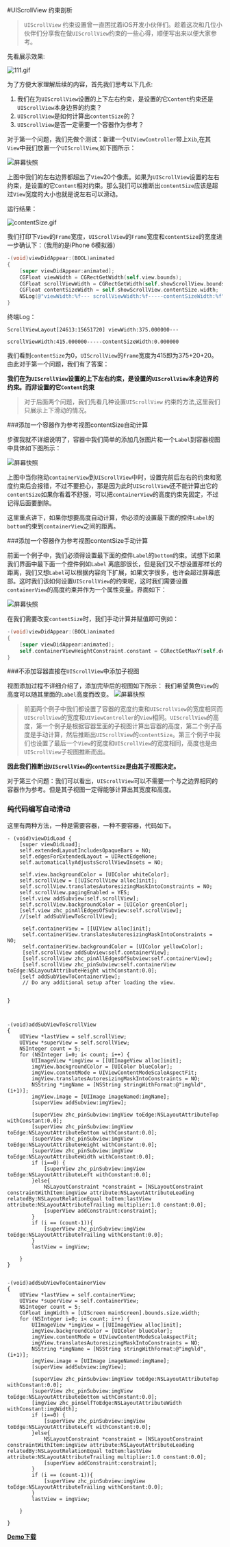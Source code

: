 #UIScrollView 约束剖析

>`UIScrollView` 约束设置曾一直困扰着iOS开发小伙伴们。趁着这次和几位小伙伴们分享我在做`UIScrollView`约束的一些心得，顺便写出来以便大家参考。

先看展示效果:


![111.gif](http://upload-images.jianshu.io/upload_images/2926059-f04e1efb90c3e5ba.gif?imageMogr2/auto-orient/strip)

为了方便大家理解后续的内容，首先我们思考以下几点:

1. 我们在为`UIScrollView`设置的上下左右约束，是设置的它`Content`约束还是`UIScrollView`本身边界的约束？
2. `UIScrollView`是如何计算出`contentSize`的？
3. `UIScrollView`是否一定需要一个容器作为参考？

对于第一个问题，我们先做个测试：新建一个`UIViewController`带上`Xib`,在其`View`中我们放置一个`UIScrollView`,如下图所示：

![屏幕快照 ](http://upload-images.jianshu.io/upload_images/2926059-1c7daa043ecb641e.png?imageMogr2/auto-orient/strip%7CimageView2/2/w/1240)

上图中我们的左右边界都超出了`View`20个像素。如果为`UIScrollView`设置的左右约束，是设置的它`Content`相对约束。那么我们可以推断出`contentSize`应该是超过`View`宽度的大小也就是说左右可以滑动。

运行结果：


![contentSize.gif](http://upload-images.jianshu.io/upload_images/2926059-80744771309a2f72.gif?imageMogr2/auto-orient/strip)

我们打印下`View`的`Frame`宽度，`UIScrollView`的`Frame`宽度和`contentSize`的宽度进一步确认下：（我用的是iPhone 6模拟器）


```objective-c
-(void)viewDidAppear:(BOOL)animated
{
    [super viewDidAppear:animated];
    CGFloat viewWidth = CGRectGetWidth(self.view.bounds);
    CGFloat scrollViewWidth = CGRectGetWidth(self.showScrollView.bounds);
    CGFloat contentSizeWidth = self.showScrollView.contentSize.width;
    NSLog(@"viewWidth:%f--- scrollViewWidth:%f-----contentSizeWidth:%f",viewWidth,scrollViewWidth,contentSizeWidth);
}
```
终端Log：
```
ScrollViewLayout[24613:15651720] viewWidth:375.000000--- 

scrollViewWidth:415.000000-----contentSizeWidth:0.000000
```

我们看到`contentSize`为0，`UIScrollView`的`Frame`宽度为415即为375+20+20。由此对于第一个问题，我们有了答案：

**我们在为`UIScrollView`设置的上下左右约束，是设置的`UIScrollView`本身边界的约束。而非设置的它`Content`约束**

>对于后面两个问题，我们先看几种设置`UIScrollView` 约束的方法,这里我们只展示上下滑动的情况。

###添加一个容器作为参考视图contentSize自动计算

步骤我就不详细说明了，容器中我们简单的添加几张图片和一个`Label`到容器视图中具体如下图所示：

![屏幕快照](http://upload-images.jianshu.io/upload_images/2926059-406ef7b6f89fdcb9.png?imageMogr2/auto-orient/strip%7CimageView2/2/w/1240)

上图中当你拖动`containerView`到`UIScrollView`中时，设置完前后左右的约束和宽度约束后会报错，不过不要担心，那是因为此时`UIScrollView`还不能计算出它的`contentSize`如果你看着不舒服，可以把`containerView`的高度约束先固定，不过记得后面要删除。

这里重点讲下，如果你想要高度自动计算，你必须的设置最下面的控件`Label`的`bottom`约束到`containerView`之间的距离。

###添加一个容器作为参考视图contentSize手动计算

前面一个例子中，我们必须得设置最下面的控件`Label`的`bottom`约束。试想下如果我们界面中最下面一个控件例如`Label` 离底部很长，但是我们又不想设置那样长的距离，我们又想`Label`可以根据内容向下扩展，如果文字很多，也许会超过屏幕底部。这时我们该如何设置`UIScrollView`的约束呢，这时我们需要设置`containerView`的高度约束并作为一个属性变量。界面如下：

![屏幕快照](http://upload-images.jianshu.io/upload_images/2926059-fefc8565808c4e99.png?imageMogr2/auto-orient/strip%7CimageView2/2/w/1240)

在我们需要改变`contentSize`时，我们手动计算并赋值即可例如：

```objective-c
-(void)viewDidAppear:(BOOL)animated
{
    [super viewDidAppear:animated];
    self.containerViewHeightConstraint.constant = CGRectGetMaxY(self.detailLabel.frame);
}
```

###不添加容器直接在`UIScrollView`中添加子视图

视图添加过程不详细介绍了，添加完毕后的视图如下所示：
我们希望黄色`View`的高度可以随其里面的`Label`高度而改变。
![屏幕快照](http://upload-images.jianshu.io/upload_images/2926059-32e983757cd54029.png?imageMogr2/auto-orient/strip%7CimageView2/2/w/1240)

>前面两个例子中我们都设置了容器的宽度约束和`UIScrollView`的宽度相同而`UIScrollView`的宽度和`UIViewController`的`View`相同。`UIScrollView`的高度，第一个例子是根据容器里面的子视图计算出容器的高度，第二个例子高度是手动计算，然后推断出`UIScrollView`的`contentSize`。第三个例子中我们也设置了最后一个`View`的宽度和`UIScrollView`的宽度相同，高度也是由`UIScrollView`子视图推断而出。

**因此我们推断出`UIScrollView`的`contentSize`是由其子视图决定。**

对于第三个问题：我们可以看出，`UIScrollView`可以不需要一个与之边界相同的容器作为参考。但是其子视图一定得能够计算出其宽度和高度。

### 纯代码编写自动滑动

这里有两种方法，一种是需要容器，一种不要容器，代码如下。

```
- (void)viewDidLoad {
    [super viewDidLoad];
    self.extendedLayoutIncludesOpaqueBars = NO;
    self.edgesForExtendedLayout = UIRectEdgeNone;
    self.automaticallyAdjustsScrollViewInsets = NO;
    
    self.view.backgroundColor = [UIColor whiteColor];
    self.scrollView = [[UIScrollView alloc]init];
    self.scrollView.translatesAutoresizingMaskIntoConstraints = NO;
    self.scrollView.pagingEnabled = YES;
    [self.view addSubview:self.scrollView];
    self.scrollView.backgroundColor = [UIColor greenColor];
    [self.view zhc_pinAllEdgesOfSubview:self.scrollView];
    //[self addSubViewToScrollView];
    
     self.containerView = [[UIView alloc]init];
     self.containerView.translatesAutoresizingMaskIntoConstraints = NO;
     self.containerView.backgroundColor = [UIColor yellowColor];
     [self.scrollView addSubview:self.containerView];
     [self.scrollView zhc_pinAllEdgesOfSubview:self.containerView];
     [self.scrollView zhc_pinSubview:self.containerView toEdge:NSLayoutAttributeHeight withConstant:0.0];
    [self addSubViewToContainerView];
     // Do any additional setup after loading the view.

    
}



-(void)addSubViewToScrollView
{
    UIView *lastView = self.scrollView;
    UIView *superView = self.scrollView;
    NSInteger count = 5;
    for (NSInteger i=0; i< count; i++) {
        UIImageView *imgView = [[UIImageView alloc]init];
        imgView.backgroundColor = [UIColor blueColor];
        imgView.contentMode = UIViewContentModeScaleAspectFit;
        imgView.translatesAutoresizingMaskIntoConstraints = NO;
        NSString *imgName = [NSString stringWithFormat:@"img%ld",(i+1)];
        imgView.image = [UIImage imageNamed:imgName];
        [superView addSubview:imgView];
       
        [superView zhc_pinSubview:imgView toEdge:NSLayoutAttributeTop withConstant:0.0];
        [superView zhc_pinSubview:imgView toEdge:NSLayoutAttributeBottom withConstant:0.0];
        [superView zhc_pinSubview:imgView toEdge:NSLayoutAttributeHeight withConstant:0.0];
        [superView zhc_pinSubview:imgView toEdge:NSLayoutAttributeWidth withConstant:0.0];
        if (i==0) {
            [superView zhc_pinSubview:imgView toEdge:NSLayoutAttributeLeft withConstant:0.0];
        }else{
            NSLayoutConstraint *constraint = [NSLayoutConstraint constraintWithItem:imgView attribute:NSLayoutAttributeLeading relatedBy:NSLayoutRelationEqual toItem:lastView attribute:NSLayoutAttributeTrailing multiplier:1.0 constant:0.0];
            [superView addConstraint:constraint];
        }
        if (i == (count-1)){
            [superView zhc_pinSubview:imgView toEdge:NSLayoutAttributeTrailing withConstant:0.0];
        }
        lastView = imgView;
        
    }
}


-(void)addSubViewToContainerView
{
    UIView *lastView = self.containerView;
    UIView *superView = self.containerView;
    NSInteger count = 5;
    CGFloat imgWidth = [UIScreen mainScreen].bounds.size.width;
    for (NSInteger i=0; i< count; i++) {
        UIImageView *imgView = [[UIImageView alloc]init];
        imgView.backgroundColor = [UIColor blueColor];
        imgView.contentMode = UIViewContentModeScaleAspectFit;
        imgView.translatesAutoresizingMaskIntoConstraints = NO;
        NSString *imgName = [NSString stringWithFormat:@"img%ld",(i+1)];
        imgView.image = [UIImage imageNamed:imgName];
        [superView addSubview:imgView];
        
        [superView zhc_pinSubview:imgView toEdge:NSLayoutAttributeTop withConstant:0.0];
        [superView zhc_pinSubview:imgView toEdge:NSLayoutAttributeBottom withConstant:0.0];
        [imgView zhc_pinSelfToEdge:NSLayoutAttributeWidth withConstant:imgWidth];
        if (i==0) {
            [superView zhc_pinSubview:imgView toEdge:NSLayoutAttributeLeft withConstant:0.0];
        }else{
            NSLayoutConstraint *constraint = [NSLayoutConstraint constraintWithItem:imgView attribute:NSLayoutAttributeLeading relatedBy:NSLayoutRelationEqual toItem:lastView attribute:NSLayoutAttributeTrailing multiplier:1.0 constant:0.0];
            [superView addConstraint:constraint];
        }
        if (i == (count-1)){
            [superView zhc_pinSubview:imgView toEdge:NSLayoutAttributeTrailing withConstant:0.0];
        }
        lastView = imgView;
        
    }

}

```

[**Demo下载**](https://github.com/zhuozhuo/ScrollViewLayout)